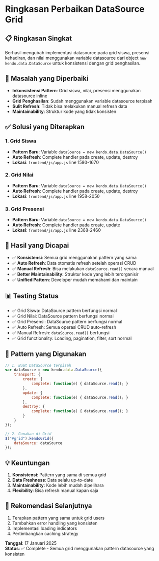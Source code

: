 # Ringkasan Perbaikan DataSource Grid

## 📋 Ringkasan Singkat
Berhasil mengubah implementasi datasource pada grid siswa, presensi kehadiran, dan nilai menggunakan variable datasource dari object `new kendo.data.DataSource` untuk konsistensi dengan grid penghasilan.

## 🔧 Masalah yang Diperbaiki
- **Inkonsistensi Pattern**: Grid siswa, nilai, presensi menggunakan datasource inline
- **Grid Penghasilan**: Sudah menggunakan variable datasource terpisah
- **Sulit Refresh**: Tidak bisa melakukan manual refresh data
- **Maintainability**: Struktur kode yang tidak konsisten

## ✅ Solusi yang Diterapkan

### 1. Grid Siswa
- **Pattern Baru**: Variable `dataSource = new kendo.data.DataSource()`
- **Auto Refresh**: Complete handler pada create, update, destroy
- **Lokasi**: `frontend/js/app.js` line 1580-1670

### 2. Grid Nilai
- **Pattern Baru**: Variable `dataSource = new kendo.data.DataSource()`
- **Auto Refresh**: Complete handler pada create, update, destroy
- **Lokasi**: `frontend/js/app.js` line 1958-2050

### 3. Grid Presensi
- **Pattern Baru**: Variable `dataSource = new kendo.data.DataSource()`
- **Auto Refresh**: Complete handler pada create, update
- **Lokasi**: `frontend/js/app.js` line 2368-2460

## 🎯 Hasil yang Dicapai
- ✅ **Konsistensi**: Semua grid menggunakan pattern yang sama
- ✅ **Auto Refresh**: Data otomatis refresh setelah operasi CRUD
- ✅ **Manual Refresh**: Bisa melakukan `dataSource.read()` secara manual
- ✅ **Better Maintainability**: Struktur kode yang lebih terorganisir
- ✅ **Unified Pattern**: Developer mudah memahami dan maintain

## 📊 Testing Status
- ✅ Grid Siswa: DataSource pattern berfungsi normal
- ✅ Grid Nilai: DataSource pattern berfungsi normal
- ✅ Grid Presensi: DataSource pattern berfungsi normal
- ✅ Auto Refresh: Semua operasi CRUD auto-refresh
- ✅ Manual Refresh: `dataSource.read()` berfungsi
- ✅ Grid functionality: Loading, pagination, filter, sort normal

## 🔄 Pattern yang Digunakan
```javascript
// 1. Buat DataSource terpisah
var dataSource = new kendo.data.DataSource({
    transport: {
        create: { 
            complete: function(e) { dataSource.read(); }
        },
        update: { 
            complete: function(e) { dataSource.read(); }
        },
        destroy: { 
            complete: function(e) { dataSource.read(); }
        }
    }
});

// 2. Gunakan di Grid
$("#grid").kendoGrid({
    dataSource: dataSource
});
```

## 💡 Keuntungan
1. **Konsistensi**: Pattern yang sama di semua grid
2. **Data Freshness**: Data selalu up-to-date
3. **Maintainability**: Kode lebih mudah dipelihara
4. **Flexibility**: Bisa refresh manual kapan saja

## 📝 Rekomendasi Selanjutnya
1. Terapkan pattern yang sama untuk grid users
2. Tambahkan error handling yang konsisten
3. Implementasi loading indicators
4. Pertimbangkan caching strategy

**Tanggal**: 17 Januari 2025  
**Status**: ✅ Complete - Semua grid menggunakan pattern datasource yang konsisten 